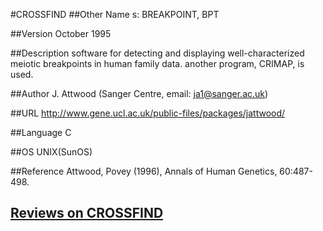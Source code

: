 #CROSSFIND
##Other Name
s: BREAKPOINT, BPT

##Version
October 1995

##Description
software for detecting and displaying well-characterized meiotic breakpoints in human family data. another program, CRIMAP, is used.

##Author
J. Attwood (Sanger Centre, email: ja1@sanger.ac.uk)

##URL
http://www.gene.ucl.ac.uk/public-files/packages/jattwood/

##Language
C

##OS
UNIX(SunOS)

##Reference
Attwood, Povey (1996), Annals of Human Genetics, 60:487-498.


## [Reviews on CROSSFIND](https://github.com/gaow/genetic-analysis-software/issues/83)